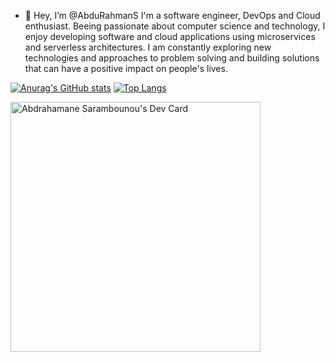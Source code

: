 - 👋 Hey, I’m @AbduRahmanS I'm a software engineer, DevOps and Cloud enthusiast.
Beeing passionate about computer science and technology, I enjoy developing software and cloud applications using microservices and serverless architectures. I am constantly exploring new technologies and approaches to problem solving and building solutions that can have a positive impact on people's lives.

[![Anurag's GitHub stats](https://github-readme-stats.vercel.app/api?username=abdurahmans&theme=nightowl&count_private=true&show_icons=true)](https://github.com/anuraghazra/github-readme-stats) [![Top Langs](https://github-readme-stats.vercel.app/api/top-langs/?username=abdurahmans&layout=compact&theme=nightowl&langs_count=8)](https://github.com/anuraghazra/github-readme-stats)
<!---
AbduRahmanS/AbduRahmanS is a ✨ special ✨ repository because its `README.md` (this file) appears on your GitHub profile.
You can click the Preview link to take a look at your changes.
--->
<a href="https://app.daily.dev/AbduRahman"><img src="https://api.daily.dev/devcards/165857c9b72e40518f9b9b0a8f555047.png?r=fqw" width="400" alt="Abdrahamane Sarambounou's Dev Card"/></a>
